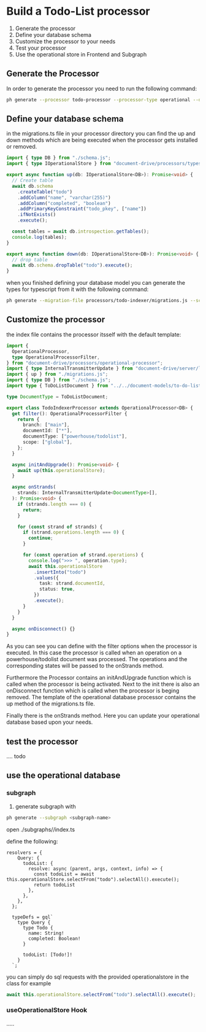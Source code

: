 # Build a Todo-List processor

1. Generate the processor
2. Define your database schema
3. Customize the processor to your needs
4. Test your processor
5. Use the operational store in Frontend and Subgraph


## Generate the Processor

In order to generate the processor you need to run the following command:
```bash
ph generate --processor todo-processor --processor-type operational --document-types powerhouse/todolist
```

## Define your database schema

in the migrations.ts file in your processor directory you can find the up and down methods which are being executed when the processor gets installed or removed. 

```ts
import { type DB } from "./schema.js";
import { type IOperationalStore } from "document-drive/processors/types"

export async function up(db: IOperationalStore<DB>): Promise<void> {
  // Create table
  await db.schema
    .createTable("todo")
    .addColumn("name", "varchar(255)")
    .addColumn("completed", "boolean")
    .addPrimaryKeyConstraint("todo_pkey", ["name"])
    .ifNotExists()
    .execute();

  const tables = await db.introspection.getTables();
  console.log(tables);
}

export async function down(db: IOperationalStore<DB>): Promise<void> {
  // drop table
  await db.schema.dropTable("todo").execute();
}
```

when you finished defining your database model you can generate the types for typescript from it with the following command: 

```bash
ph generate --migration-file processors/todo-indexer/migrations.js --schema-file processors/todo-indexer/schema.ts
```


## Customize the processor

the index file contains the processor itsself with the default template:

```ts
import {
  OperationalProcessor,
  type OperationalProcessorFilter,
} from "document-drive/processors/operational-processor";
import { type InternalTransmitterUpdate } from "document-drive/server/listener/transmitter/internal";
import { up } from "./migrations.js";
import { type DB } from "./schema.js";
import type { ToDoListDocument } from "../../document-models/to-do-list/index.js";

type DocumentType = ToDoListDocument;

export class TodoIndexerProcessor extends OperationalProcessor<DB> {
  get filter(): OperationalProcessorFilter {
    return {
      branch: ["main"],
      documentId: ["*"],
      documentType: ["powerhouse/todolist"],
      scope: ["global"],
    };
  }

  async initAndUpgrade(): Promise<void> {
    await up(this.operationalStore);
  }

  async onStrands(
    strands: InternalTransmitterUpdate<DocumentType>[],
  ): Promise<void> {
    if (strands.length === 0) {
      return;
    }

    for (const strand of strands) {
      if (strand.operations.length === 0) {
        continue;
      }

      for (const operation of strand.operations) {
        console.log(">>> ", operation.type);
        await this.operationalStore
          .insertInto("todo")
          .values({
            task: strand.documentId,
            status: true,
          })
          .execute();
      }
    }
  }

  async onDisconnect() {}
}
```

As you can see you can define with the filter options when the processor is executed. 
In this case the processor is called when an operation on a powerhouse/todolist document was processed.
The operations and the corresponding states will be passed to the onStrands method.

Furthermore the Processor contains an initAndUpgrade function which is called when the processor is being activated. Next to the init there is also an onDisconnect function which is called when the processor is beging removed. The template of the operational database processor contains the up method of the migrations.ts file. 

Finally there is the onStrands method. Here you can update your operational database based upon your needs. 

## test the processor

.... todo

## use the operational database

### subgraph

1. generate subgraph with

```bash
ph generate --subgraph <subgraph-name>
```

open ./subgraphs/<subgraph-name>/index.ts

define the following:


```
resolvers = {
    Query: {
      todoList: {
        resolve: async (parent, args, context, info) => {
          const todoList = await this.operationalStore.selectFrom("todo").selectAll().execute();
          return todoList
        },
      },
    },
  };

  typeDefs = gql`
    type Query {
      type Todo {
        name: String!
        completed: Boolean!
      }

      todoList: [Todo!]!
    }
  `;
  ``` 

  you can simply do sql requests with the provided operationalstore in the class for example
  ```ts
  await this.operationalStore.selectFrom("todo").selectAll().execute();
  ```

  ### useOperationalStore Hook

  ..... 

